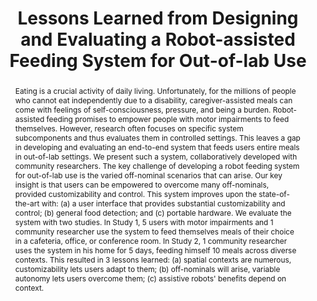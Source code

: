 ---
layout: pub
title: "Lessons Learned from Designing and Evaluating a Robot-assisted Feeding System for Out-of-lab Use"
authors: Amal Nanavati, <b>Ethan K. Gordon</b>, Taylor A. Kessler Faulkner, Yuxin (Ray) Song, Jonathan Ko, Tyler Schrenk,Vy Nguyen, Bernie Hao Zhu, Haya Bolotski, Atharva Kashyap, Sriram Kutty, Raida Karim, Liander Rainbolt, Rosario Scalise, Hanjun Song, Ramon Qu, Maya Cakmak and Siddhartha S. Srinivasa
image: /images/2025_03_hri.png
conf: Conference on Human-Robot Interaction (HRI)
year: 2025
loc: Melbourne, Australia
web: https://sites.google.com/view/robot-feeding-deployment
abstract: >-
  Eating is a crucial activity of daily living. Unfortunately, for the millions of people who cannot eat independently due to a disability, caregiver-assisted meals can come with feelings of self-consciousness, pressure, and being a burden. Robot-assisted feeding promises to empower people with motor impairments to feed themselves. However, research often focuses on specific system subcomponents and thus evaluates them in controlled settings. This leaves a gap in developing and evaluating an end-to-end system that feeds users entire meals in out-of-lab settings. We present such a system, collaboratively developed with community researchers. The key challenge of developing a robot feeding system for out-of-lab use is the varied off-nominal scenarios that can arise. Our key insight is that users can be empowered to overcome many off-nominals, provided customizability and control. This system improves upon the state-of-the-art with: (a) a user interface that provides substantial customizability and control; (b) general food detection; and (c) portable hardware. We evaluate the system with two studies. In Study 1, 5 users with motor impairments and 1 community researcher use the system to feed themselves meals of their choice in a cafeteria, office, or conference room. In Study 2, 1 community researcher uses the system in his home for 5 days, feeding himself 10 meals across diverse contexts. This resulted in 3 lessons learned: (a) spatial contexts are numerous, customizability lets users adapt to them; (b) off-nominals will arise, variable autonomy lets users overcome them; (c) assistive robots' benefits depend on context.
---
